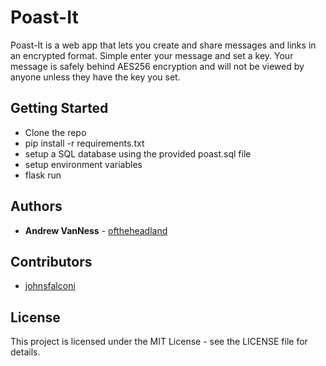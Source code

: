 # Poast-It

Poast-It is a web app that lets you create and share messages and links in an encrypted format. Simple enter your message and set a key. Your message is safely behind AES256 encryption and will not be viewed by anyone unless they have the key you set.

## Getting Started

- Clone the repo
- pip install -r requirements.txt 
- setup a SQL database using the provided poast.sql file
- setup environment variables
- flask run

## Authors

* **Andrew VanNess** - [oftheheadland](https://github.com/oftheheadland)

## Contributors

* [johnsfalconi](https://github.com/johnsfalconi)

## License

This project is licensed under the MIT License - see the LICENSE file for details.
